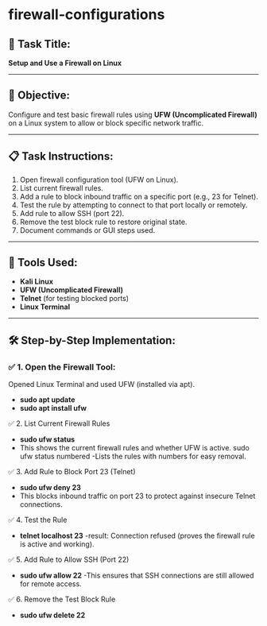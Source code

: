 # firewall-configurations

## 📝 Task Title:
**Setup and Use a Firewall on Linux**

---

## 🎯 Objective:
Configure and test basic firewall rules using **UFW (Uncomplicated Firewall)** on a Linux system to allow or block specific network traffic.

---

## 📋 Task Instructions:

1. Open firewall configuration tool (UFW on Linux).
2. List current firewall rules.
3. Add a rule to block inbound traffic on a specific port (e.g., 23 for Telnet).
4. Test the rule by attempting to connect to that port locally or remotely.
5. Add rule to allow SSH (port 22).
6. Remove the test block rule to restore original state.
7. Document commands or GUI steps used.
---

## 🧰 Tools Used:
- **Kali Linux**
- **UFW (Uncomplicated Firewall)**
- **Telnet** (for testing blocked ports)
- **Linux Terminal**

---

## 🛠️ Step-by-Step Implementation:

### ✅ 1. Open the Firewall Tool:
Opened Linux Terminal and used UFW (installed via apt).

- **sudo apt update**
- **sudo apt install ufw**

✅ 2. List Current Firewall Rules
- **sudo ufw status**
- This shows the current firewall rules and whether UFW is active.
sudo ufw status numbered
-Lists the rules with numbers for easy removal.

✅ 3. Add Rule to Block Port 23 (Telnet)
- **sudo ufw deny 23**
- This blocks inbound traffic on port 23 to protect against insecure Telnet connections.

✅ 4. Test the Rule
- **telnet localhost 23**
-result: Connection refused (proves the firewall rule is active and working).

✅ 5. Add Rule to Allow SSH (Port 22)
- **sudo ufw allow 22**
-This ensures that SSH connections are still allowed for remote access.

✅ 6. Remove the Test Block Rule
- **sudo ufw delete 22**
